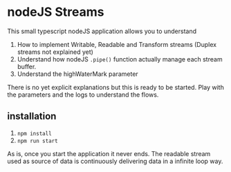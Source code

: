 # nodeJS Streams

This small typescript nodeJS application allows you to understand 
1. How to implement Writable, Readable and Transform streams (Duplex streams not explained yet)
1. Understand how nodeJS `.pipe()` function actually manage each stream buffer. 
1. Understand the highWaterMark parameter

There is no yet explicit explanations but this is ready to be started. Play with the parameters and the logs to understand the flows.

## installation

1. `npm install`
1. `npm run start`

As is, once you start the application it never ends. 
The readable stream used as source of data is continuously delivering data in a infinite loop way.
